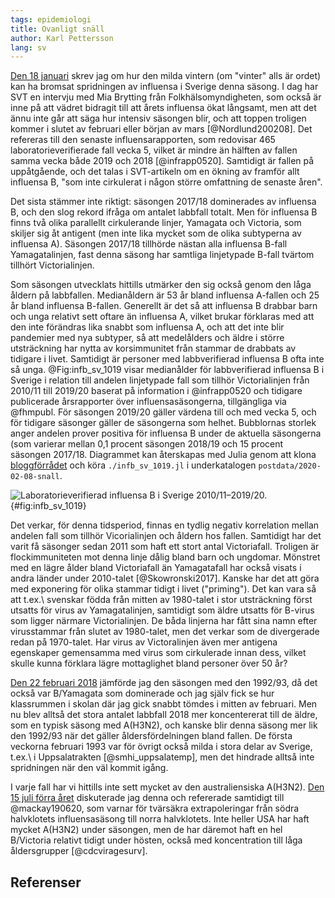 ```yaml
---
tags: epidemiologi
title: Ovanligt snäll
author: Karl Pettersson
lang: sv
---
```


[Den 18 januari](2020-01-18-vader.html) skrev jag om hur den milda
vintern (om "vinter" alls är ordet) kan ha bromsat spridningen av
influensa i Sverige denna säsong. I dag har SVT en intervju med Mia
Brytting från Folkhälsomyndigheten, som också är inne på att vädret
bidragit till att årets influensa ökat långsamt, men att det
ännu inte går att säga hur intensiv säsongen blir, och att toppen
troligen kommer i slutet av februari eller början av
mars [@Nordlund200208]. Det refereras till den senaste
influensarapporten, som redovisar 465 laboratorieverifierade fall
vecka 5, vilket är mindre än hälften av fallen samma vecka både
2019 och 2018 [@infrapp0520]. Samtidigt är fallen på uppåtgående,
och det talas i SVT-artikeln om en ökning av framför allt influensa B,
"som inte cirkulerat i någon större omfattning de senaste åren".

Det sista stämmer inte riktigt: säsongen 2017/18 dominerades av
influensa B, och den slog rekord ifråga om antalet labbfall totalt.
Men för influensa B finns två olika parallellt cirkulerande linjer,
Yamagata och Victoria, som skiljer sig åt antigent (men inte lika
mycket som de olika subtyperna av influensa A). Säsongen 2017/18
tillhörde nästan alla influensa B-fall Yamagatalinjen, fast denna
säsong har samtliga linjetypade B-fall tvärtom tillhört
Victorialinjen.

Som säsongen utvecklats hittills utmärker den sig också genom den låga
åldern på labbfallen. Medianåldern är 53 år bland influensa A-fallen
och 25 år bland influensa B-fallen. Generellt är det så att influensa
B drabbar barn och unga relativt sett oftare än influensa A, vilket
brukar förklaras med att den inte förändras lika snabbt som influensa
A, och att det inte blir pandemier med nya subtyper, så att
medelålders och äldre i större utsträckning har nytta av korsimmunitet
från stammar de drabbats av tidigare i livet. Samtidigt är personer
med labbverifierad influensa B ofta inte så unga. @Fig:infb_sv_1019
visar medianålder för labbverifierad influensa B i Sverige
i relation till andelen linjetypade fall som tillhör Victorialinjen
från 2010/11 till 2019/20 baserat på information i @infrapp0520 och
tidigare publicerade årsrapporter över influensasäsongerna, tillgängliga
via @fhmpubl. För säsongen 2019/20 gäller värdena till och med vecka 5,
och för tidigare säsonger gäller de säsongerna som helhet. Bubblornas
storlek anger andelen prover positiva för influensa B under de
aktuella säsongerna (som varierar mellan 0,1 procent säsongen 2018/19
och 15 procent säsongen 2017/18. Diagrammet kan återskapas med Julia
genom att klona [bloggförrådet](https://github.com/klpn/static-dust.git)
och köra `./infb_sv_1019.jl` i underkatalogen `postdata/2020-02-08-snall`.

![Laboratorieverifierad influensa B i Sverige 2010/11–2019/20.](../images/infb_sv_1019.svg){#fig:infb_sv_1019}

Det verkar, för denna tidsperiod, finnas en tydlig negativ korrelation
mellan andelen fall som tillhör Vicorialinjen och åldern hos fallen.
Samtidigt har det varit få säsonger sedan 2011 som haft ett stort
antal Victoriafall. Troligen är flockimmuniteten mot denna linje dålig
bland barn och ungdomar. Mönstret med en lägre ålder bland
Victoriafall än Yamagatafall har också visats i andra länder under
2010-talet [@Skowronski2017]. Kanske har det att göra med exponering
för olika stammar tidigt i livet ("priming"). Det kan vara så att
t.ex.\ svenskar födda från mitten av 1980-talet i stor utsträckning först
utsatts för virus av Yamagatalinjen, samtidigt som äldre utsatts för
B-virus som ligger närmare Victorialinjen. De båda linjerna har fått
sina namn efter virusstammar från slutet av 1980-talet, men det verkar
som de divergerade redan på 1970-talet. Har virus av Victoralinjen
även mer antigena egenskaper gemensamma med virus som cirkulerade
innan dess, vilket skulle kunna förklara lägre mottaglighet bland
personer över 50 år?

[Den 22 februari 2018](2018-02-22-1993.html)
jämförde jag den säsongen med den 1992/93, då det också var B/Yamagata
som dominerade och jag själv fick se hur klassrummen i skolan där jag
gick snabbt tömdes i mitten av februari. Men nu blev alltså det stora
antalet labbfall 2018 mer koncentererat till de äldre, som en typisk
säsong med A(H3N2), och kanske blir denna säsong mer lik den 1992/93
när det gäller åldersfördelningen bland fallen. De första veckorna
februari 1993 var för övrigt också milda i stora delar av Sverige,
t.ex.\ i Uppsalatrakten [@smhi_uppsalatemp], men det hindrade alltså
inte spridningen när den väl kommit igång.

I varje fall har vi hittills inte sett mycket av den australiensiska A(H3N2).
[Den 15 juli förra året](2019-07-15-australiensa.html) diskuterade jag
denna och refererade samtidigt till @mackay190620, som varnar för
tvärsäkra extrapoleringar från södra halvklotets influensasäsong till
norra halvklotets. Inte heller USA har haft mycket A(H3N2) under säsongen,
men de har däremot haft en hel B/Victoria relativt tidigt under hösten,
också med koncentration till låga åldersgrupper [@cdcviragesurv].

## Referenser

